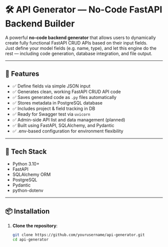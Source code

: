 # 🛠️ API Generator — No-Code FastAPI Backend Builder

A powerful **no-code backend generator** that allows users to dynamically create fully functional FastAPI CRUD APIs based on their input fields.  
Just define your model fields (e.g. name, type), and let this engine do the rest — including code generation, database integration, and file output.

---

## 🚀 Features

- ✅ Define fields via simple JSON input
- ✅ Generates clean, working FastAPI CRUD API code
- ✅ Saves generated code as `.py` files automatically
- ✅ Stores metadata in PostgreSQL database
- ✅ Includes project & field tracking in DB
- ✅ Ready for Swagger test via `uvicorn`
- ✅ Admin-side API list and data management (planned)
- ✅ Built using FastAPI, SQLAlchemy, and Pydantic
- ✅ .env-based configuration for environment flexibility

---

## 🧱 Tech Stack

- Python 3.10+
- FastAPI
- SQLAlchemy ORM
- PostgreSQL
- Pydantic
- python-dotenv

---

## 📦 Installation

1. **Clone the repository**:
   ```bash
   git clone https://github.com/yourusername/api-generator.git
   cd api-generator
